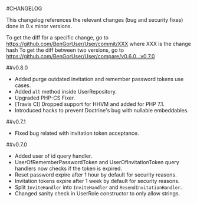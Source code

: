 #CHANGELOG

This changelog references the relevant changes (bug and security fixes) done in 0.x minor versions.

To get the diff for a specific change, go to https://github.com/BenGorUser/User/commit/XXX where XXX is the change hash
To get the diff between two versions, go to https://github.com/BenGorUser/User/compare/v0.6.0...v0.7.0

##v0.8.0
* Added purge outdated invitation and remember password tokens use cases.
* Added `all` method inside UserRepository.
* Upgraded PHP-CS Fixer.
* [Travis CI] Dropped support for HHVM and added for PHP 7.1.
* Introduced hacks to prevent Doctrine's bug with nullable embeddables.

##v0.7.1
* Fixed bug related with invitation token acceptance.

##v0.7.0
* Added user of id query handler.
* UserOfRememberPasswordToken and UserOfInvitationToken query handlers now checks if the token is expired.
* Reset password expire after 1 hour by default for security reasons.
* Invitation tokens expire after 1 week by default for security reasons.
* Split `InviteHandler` into `InviteHandler` and `ResendInvitationHandler`.
* Changed sanity check in UserRole constructor to only allow strings.
